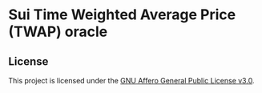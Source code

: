 # Sui Time Weighted Average Price (TWAP) oracle

## License
This project is licensed under the [GNU Affero General Public License v3.0](https://www.gnu.org/licenses/agpl-3.0.txt).
